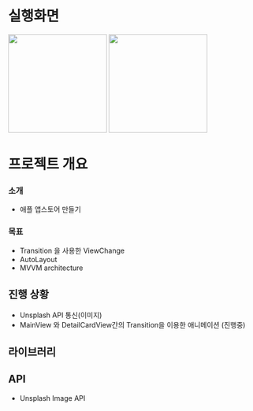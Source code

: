 # 실행화면
<div>
  <image width="200" src="https://user-images.githubusercontent.com/25241026/47770025-23423180-dd21-11e8-9681-4a1264e2e554.png">
<image width="200" src="https://user-images.githubusercontent.com/25241026/47770026-23423180-dd21-11e8-9d53-e91e17c6f3bc.png">
</div>
   
# 프로젝트 개요
### 소개 ###
- 애플 앱스토어 만들기

### 목표 ###
- Transition 을 사용한 ViewChange
- AutoLayout
- MVVM architecture

## 진행 상황
- Unsplash API 통신(이미지)
- MainView 와 DetailCardView간의 Transition을 이용한 애니메이션 (진행중)

## 라이브러리

## API
- Unsplash Image API

 
